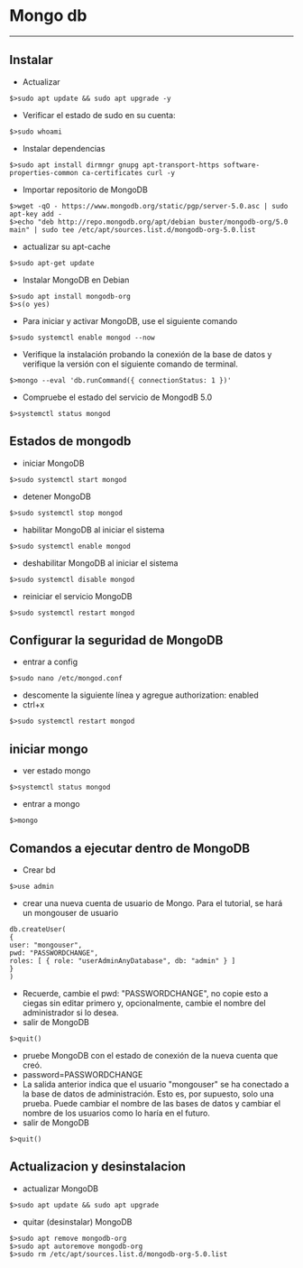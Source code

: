 # Mongo db
***
## Instalar
- Actualizar
```console
$>sudo apt update && sudo apt upgrade -y
```

- Verificar el estado de sudo en su cuenta:
```console
$>sudo whoami
```

- Instalar dependencias
```console
$>sudo apt install dirmngr gnupg apt-transport-https software-properties-common ca-certificates curl -y
```

- Importar repositorio de MongoDB
```console
$>wget -qO - https://www.mongodb.org/static/pgp/server-5.0.asc | sudo apt-key add -
$>echo "deb http://repo.mongodb.org/apt/debian buster/mongodb-org/5.0 main" | sudo tee /etc/apt/sources.list.d/mongodb-org-5.0.list
```

- actualizar su apt-cache
```console
$>sudo apt-get update
```

- Instalar MongoDB en Debian
```console
$>sudo apt install mongodb-org
$>s(o yes)
```
- Para iniciar y activar MongoDB, use el siguiente comando
```console
$>sudo systemctl enable mongod --now
```
- Verifique la instalación probando la conexión de la base de datos y verifique la versión con el siguiente comando de terminal.
```console
$>mongo --eval 'db.runCommand({ connectionStatus: 1 })'
```
- Compruebe el estado del servicio de MongodB 5.0
```console
$>systemctl status mongod
```
## Estados de mongodb
- iniciar MongoDB
```console
$>sudo systemctl start mongod
```
- detener MongoDB
```console
$>sudo systemctl stop mongod
```
- habilitar MongoDB al iniciar el sistema
```console
$>sudo systemctl enable mongod
```
- deshabilitar MongoDB al iniciar el sistema
```console
$>sudo systemctl disable mongod
```
- reiniciar el servicio MongoDB
```console
$>sudo systemctl restart mongod
```
## Configurar la seguridad de MongoDB
- entrar a config
```console
$>sudo nano /etc/mongod.conf
```
- descomente la siguiente línea y agregue authorization: enabled
- ctrl+x
```console
$>sudo systemctl restart mongod
```
## iniciar mongo
- ver estado mongo
```console
$>systemctl status mongod
```
- entrar a mongo
```console
$>mongo
```
## Comandos a ejecutar dentro de MongoDB
- Crear bd
```console
$>use admin
```

- crear una nueva cuenta de usuario de Mongo. Para el tutorial, se hará un mongouser de usuario
```text
db.createUser(
{
user: "mongouser",
pwd: "PASSWORDCHANGE",
roles: [ { role: "userAdminAnyDatabase", db: "admin" } ]
}
)
```
- Recuerde, cambie el pwd: "PASSWORDCHANGE", no copie esto a ciegas sin editar primero y, opcionalmente, cambie el nombre del administrador si lo desea.
- salir de MongoDB
```console
$>quit()
```
- pruebe MongoDB con el estado de conexión de la nueva cuenta que creó.
- password=PASSWORDCHANGE
- La salida anterior indica que el usuario "mongouser" se ha conectado a la base de datos de administración. Esto es, por supuesto, solo una prueba. Puede cambiar el nombre de las bases de datos y cambiar el nombre de los usuarios como lo haría en el futuro.
- salir de MongoDB
```console
$>quit()
```
## Actualizacion y desinstalacion
- actualizar MongoDB
```console
$>sudo apt update && sudo apt upgrade
```
- quitar (desinstalar) MongoDB
```console
$>sudo apt remove mongodb-org
$>sudo apt autoremove mongodb-org
$>sudo rm /etc/apt/sources.list.d/mongodb-org-5.0.list
```
